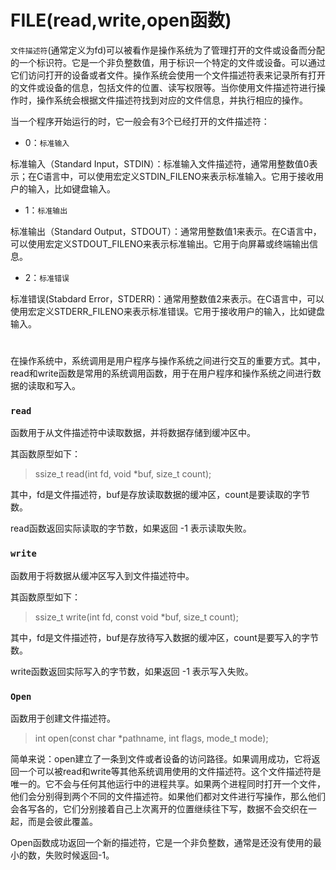 # FILE(read,write,open函数)

`文件描述符`(通常定义为fd)可以被看作是操作系统为了管理打开的文件或设备而分配的一个标识符。它是一个非负整数值，用于标识一个特定的文件或设备。可以通过它们访问打开的设备或者文件。操作系统会使用一个文件描述符表来记录所有打开的文件或设备的信息，包括文件的位置、读写权限等。当你使用文件描述符进行操作时，操作系统会根据文件描述符找到对应的文件信息，并执行相应的操作。

当一个程序开始运行的时，它一般会有3个已经打开的文件描述符：

- 0：`标准输入`

标准输入（Standard Input，STDIN）：标准输入文件描述符，通常用整数值0表示；在C语言中，可以使用宏定义STDIN_FILENO来表示标准输入。它用于接收用户的输入，比如键盘输入。

- 1：`标准输出`

标准输出（Standard Output，STDOUT）：通常用整数值1来表示。在C语言中，可以使用宏定义STDOUT_FILENO来表示标准输出。它用于向屏幕或终端输出信息。

- 2：`标准错误`

标准错误(Stabdard Error，STDERR)：通常用整数值2来表示。在C语言中，可以使用宏定义STDERR_FILENO来表示标准错误。它用于接收用户的输入，比如键盘输入。

#
在操作系统中，系统调用是用户程序与操作系统之间进行交互的重要方式。其中，read和write函数是常用的系统调用函数，用于在用户程序和操作系统之间进行数据的读取和写入。

### `read`

函数用于从文件描述符中读取数据，并将数据存储到缓冲区中。

其函数原型如下：

> ssize_t read(int fd, void *buf, size_t count);


其中，fd是文件描述符，buf是存放读取数据的缓冲区，count是要读取的字节数。

read函数返回实际读取的字节数，如果返回 -1 表示读取失败。

### `write`

函数用于将数据从缓冲区写入到文件描述符中。

其函数原型如下：

> ssize_t write(int fd, const void *buf, size_t count);

其中，fd是文件描述符，buf是存放待写入数据的缓冲区，count是要写入的字节数。

write函数返回实际写入的字节数，如果返回 -1 表示写入失败。

### `Open`

函数用于创建文件描述符。

> int open(const char *pathname, int flags, mode_t mode);


简单来说：open建立了一条到文件或者设备的访问路径。如果调用成功，它将返回一个可以被read和write等其他系统调用使用的文件描述符。这个文件描述符是唯一的。它不会与任何其他运行中的进程共享。如果两个进程同时打开一个文件，他们会分别得到两个不同的文件描述符。如果他们都对文件进行写操作，那么他们会各写各的，它们分别接着自己上次离开的位置继续往下写，数据不会交织在一起，而是会彼此覆盖。

Open函数成功返回一个新的描述符，它是一个非负整数，通常是还没有使用的最小的数，失败时候返回-1。